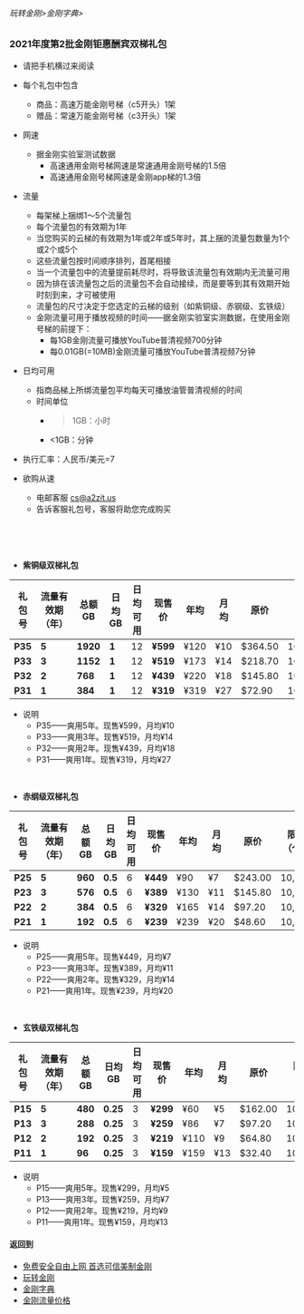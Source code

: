 ###### 玩转金刚>金刚字典>
### 2021年度第2批金刚钜惠酬宾双梯礼包
- 请把手机横过来阅读
- 每个礼包中包含
  - 商品：高速万能金刚号梯（c5开头）1架
  - 赠品：常速万能金刚号梯（c3开头）1架
- 网速
  - 据金刚实验室测试数据
    - 高速通用金刚号梯网速是常速通用金刚号梯的1.5倍
    - 高速通用金刚号梯网速是金刚app梯的1.3倍
- 流量
  - 每架梯上捆绑1～5个流量包
  - 每个流量包的有效期为1年
  - 当您购买的云梯的有效期为1年或2年或5年时，其上捆的流量包数量为1个或2个或5个
  - 这些流量包按时间顺序排列，首尾相接
  - 当一个流量包中的流量提前耗尽时，将导致该流量包有效期内无流量可用
  - 因为排在该流量包之后的流量包不会自动接续，而是要等到其有效期开始时刻到来，才可被使用
  - 流量包的尺寸决定于您选定的云梯的级别（如紫铜级、赤钢级、玄铁级）
  - 金刚流量可用于播放视频的时间——据金刚实验室实测数据，在使用金刚号梯的前提下：
    - 每1GB金刚流量可播放YouTube普清视频700分钟
    - 每0.01GB(=10MB)金刚流量可播放YouTube普清视频7分钟
- 日均可用
  - 指商品梯上所绑流量包平均每天可播放油管普清视频的时间
  - 时间单位
    - >1GB：小时
    - <1GB：分钟

- 执行汇率：人民币/美元=7

- 欲购从速 
  - 电邮客服 cs@a2zit.us 
  - 告诉客服礼包号，客服将助您完成购买
<br>
<br>
<br>


- <strong>紫铜级双梯礼包</strong>

|礼包号|流量有效期（年）|总额GB|日均GB|日均可用|现售价|年均|月均|原价|限售（个）|
|-----|------------|---------|--|--|----|---|------|--|--|
|<strong> P35 |<strong> 5 |<strong>1920|<strong>1|12 |<strong>¥599|¥120|¥10|$364.50|10,000|
|<strong> P33 |<strong> 3 |<strong>1152|<strong>1|12 |<strong>¥519|¥173|¥14|$218.70|10,000|
|<strong> P32 |<strong> 2 |<strong>768 |<strong>1|12 |<strong>¥439|¥220|¥18|$145.80|10,000|
|<strong> P31 |<strong> 1 |<strong>384 |<strong>1|12 |<strong>¥319|¥319|¥27| $72.90|10,000|
- 说明
  - P35——爽用5年。现售¥599，月均¥10
  - P33——爽用3年。现售¥519，月均¥14
  - P32——爽用2年。现售¥439，月均¥18
  - P31——爽用1年。现售¥319，月均¥27

<br>

- <strong>赤纲级双梯礼包</strong>

|礼包号| 流量有效期（年）|总额GB|日均GB|日均可用|现售价|年均|月均|原价|限售（个）|
|-----|--|--------|--------|---------|---|-------|--|--|--|
|<strong>P25|<strong>5|<strong> 960| <strong>0.5|6|<strong>¥449 |¥90 | ¥7|$243.00|10,000|
|<strong>P23|<strong>3|<strong> 576| <strong>0.5|6|<strong>¥389 |¥130|¥11|$145.80|10,000|
|<strong>P22|<strong>2|<strong> 384| <strong>0.5|6|<strong>¥329 |¥165|¥14| $97.20|10,000|
|<strong>P21|<strong>1|<strong> 192| <strong>0.5|6|<strong>¥239 |¥239|¥20| $48.60|10,000|

- 说明
  - P25——爽用5年。现售¥449，月均¥7
  - P23——爽用3年。现售¥389，月均¥11
  - P22——爽用2年。现售¥329，月均¥14
  - P21——爽用1年。现售¥239，月均¥20

<br>

- <strong>玄铁级双梯礼包</strong>

|礼包号|流量有效期（年）|总额GB|日均GB|日均可用|现售价|年均|月均|原价|限售（个）|
|-----|-------------|------|-----|-------|-----|----|---|--|-------|
| <strong> P15 |<strong>5|<strong>480|<strong>0.25| 3 |<strong>¥299| ¥60| ¥5|$162.00|10,000|
| <strong> P13 |<strong>3|<strong>288|<strong>0.25| 3 |<strong>¥259| ¥86| ¥7| $97.20|10,000|
| <strong> P12 |<strong>2|<strong>192|<strong>0.25| 3 |<strong>¥219|¥110| ¥9| $64.80|10,000|
| <strong> P11 |<strong>1|<strong> 96|<strong>0.25| 3 |<strong>¥159|¥159|¥13| $32.40|10,000|

- 说明
  - P15——爽用5年。现售¥299，月均¥5
  - P13——爽用3年。现售¥259，月均¥7
  - P12——爽用2年。现售¥219，月均¥9
  - P11——爽用1年。现售¥159，月均¥13



#### 返回到
- [免费安全自由上网 首选可信美制金刚](https://github.com/a2zitpro/web/blob/master/%E5%BE%80%E5%90%8E%E7%BF%BB.md)
- [玩转金刚](https://github.com/a2zitpro/web/blob/master/LadderFree/A.md)
- [金刚字典](https://github.com/a2zitpro/web/blob/master/LadderFree/kkDictionary/KKDictionary.md)
- [金刚流量价格](https://github.com/a2zitpro/web/blob/master/LadderFree/kkDictionary/Price/KKDTPrice.md)



